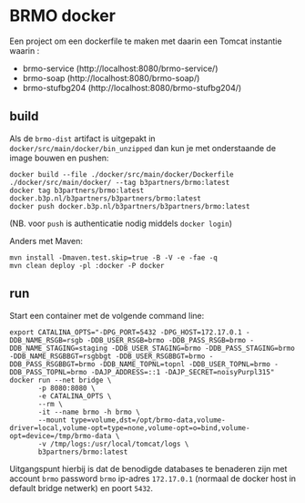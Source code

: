# BRMO docker

Een project om een dockerfile te maken met daarin een Tomcat instantie waarin :
- brmo-service (http://localhost:8080/brmo-service/)
- brmo-soap (http://localhost:8080/brmo-soap/)
- brmo-stufbg204 (http://localhost:8080/brmo-stufbg204/)


## build

Als de `brmo-dist` artifact is uitgepakt in `docker/src/main/docker/bin_unzipped`
dan kun je met onderstaande de image bouwen en pushen: 
```
docker build --file ./docker/src/main/docker/Dockerfile ./docker/src/main/docker/ --tag b3partners/brmo:latest
docker tag b3partners/brmo:latest docker.b3p.nl/b3partners/b3partners/brmo:latest
docker push docker.b3p.nl/b3partners/b3partners/brmo:latest
```
(NB. voor `push` is authenticatie nodig middels `docker login`)

Anders met Maven: 

```
mvn install -Dmaven.test.skip=true -B -V -e -fae -q
mvn clean deploy -pl :docker -P docker
```

## run
Start een container met de volgende command line:
```
export CATALINA_OPTS="-DPG_PORT=5432 -DPG_HOST=172.17.0.1 -DDB_NAME_RSGB=rsgb -DDB_USER_RSGB=brmo -DDB_PASS_RSGB=brmo -DDB_NAME_STAGING=staging -DDB_USER_STAGING=brmo -DDB_PASS_STAGING=brmo -DDB_NAME_RSGBBGT=rsgbbgt -DDB_USER_RSGBBGT=brmo -DDB_PASS_RSGBBGT=brmo -DDB_NAME_TOPNL=topnl -DDB_USER_TOPNL=brmo -DDB_PASS_TOPNL=brmo -DAJP_ADDRESS=::1 -DAJP_SECRET=noisyPurpl315"
docker run --net bridge \
       -p 8080:8080 \
       -e CATALINA_OPTS \
       --rm \
       -it --name brmo -h brmo \
       --mount type=volume,dst=/opt/brmo-data,volume-driver=local,volume-opt=type=none,volume-opt=o=bind,volume-opt=device=/tmp/brmo-data \
       -v /tmp/logs:/usr/local/tomcat/logs \
       b3partners/brmo:latest
```

Uitgangspunt hierbij is dat de benodigde databases te benaderen zijn met account `brmo` 
password `brmo` ip-adres `172.17.0.1` (normaal de docker host in default bridge netwerk) 
en poort `5432`.

